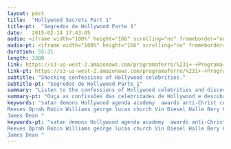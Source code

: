 ```yaml
---
layout: post
title:  "Hollywood Secrets Part 1"
title-pt:  "Segredos de Hollywood Parte 1"
date:   2015-02-14 17:43:05
audio: <iframe width="100%" height="166" scrolling="no" frameborder="no" src="https://w.soundcloud.com/player/?url=https%3A//api.soundcloud.com/tracks/191936695&amp;color=ff5500&amp;auto_play=false&amp;hide_related=false&amp;show_comments=true&amp;show_user=true&amp;show_reposts=false"></iframe>
audio-pt: <iframe width="100%" height="166" scrolling="no" frameborder="no" src="https://w.soundcloud.com/player/?url=https%3A//api.soundcloud.com/tracks/191936695&amp;color=ff5500&amp;auto_play=false&amp;hide_related=false&amp;show_comments=true&amp;show_user=true&amp;show_reposts=false"></iframe>
duration: 55:31
length: 3300
link: https://s3-us-west-2.amazonaws.com/programaferro/%231+-+Programa+Ferro+14022015.mp3
link-pt: https://s3-us-west-2.amazonaws.com/programaferro/%231+-+Programa+Ferro+14022015.mp3
subtitle: "Shocking confessions of Hollywood celebrities."
subtitle-pt: "Segredos de Hollywood Parte 1"
summary: "Listen to the confessions of Hollywood celebrities and discover how they are being used by demonic spirits to usher in the end time agenda of anti-Christ."
summary-pt: "Ouça as confissões das celebridades de Hollywood e descubra como eles estão sendo usados por espíritos demoníacos para mostrar a agenda dos finais dos tempos e a vinda do anti-cristo."
keywords: "satan demons Hollywood agenda academy  awards anti-Christ celebrity movie film Johnny Depp Denzel Washington Fairuza Balk Sandra Bullock possessed alester crowly anton levay Keanu 
Reeves Oprah Robin Williams george lucas church Vin Diesel Halle Bery Kevin Bacon Susan Sarandon Rosie O'Donnel Marilyn Monroe 
James Dean "
keywords-pt: "satan demons Hollywood agenda academy  awards anti-Christ celebrity movie film Johnny Depp Denzel Washington Fairuza Balk Sandra Bullock possessed alester crowly anton levay Keanu 
Reeves Oprah Robin Williams george lucas church Vin Diesel Halle Bery Kevin Bacon Susan Sarandon Rosie O'Donnel Marilyn Monroe 
James Dean "
---
```

